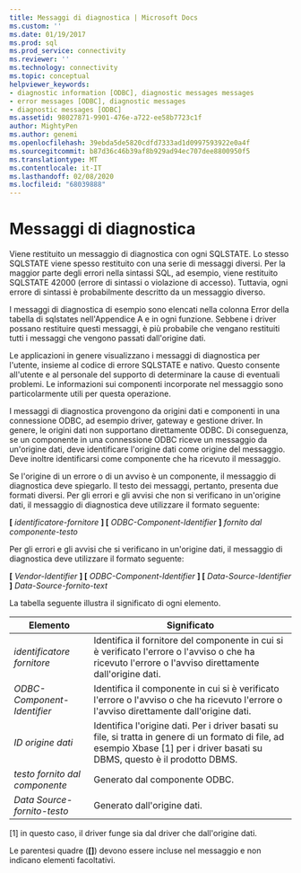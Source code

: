 ```yaml
---
title: Messaggi di diagnostica | Microsoft Docs
ms.custom: ''
ms.date: 01/19/2017
ms.prod: sql
ms.prod_service: connectivity
ms.reviewer: ''
ms.technology: connectivity
ms.topic: conceptual
helpviewer_keywords:
- diagnostic information [ODBC], diagnostic messages messages
- error messages [ODBC], diagnostic messages
- diagnostic messages [ODBC]
ms.assetid: 98027871-9901-476e-a722-ee58b7723c1f
author: MightyPen
ms.author: genemi
ms.openlocfilehash: 39ebda5de5820cdfd7333ad1d0997593922e0a4f
ms.sourcegitcommit: b87d36c46b39af8b929ad94ec707dee8800950f5
ms.translationtype: MT
ms.contentlocale: it-IT
ms.lasthandoff: 02/08/2020
ms.locfileid: "68039888"
---
```

# <a name="diagnostic-messages"></a>Messaggi di diagnostica
Viene restituito un messaggio di diagnostica con ogni SQLSTATE. Lo stesso SQLSTATE viene spesso restituito con una serie di messaggi diversi. Per la maggior parte degli errori nella sintassi SQL, ad esempio, viene restituito SQLSTATE 42000 (errore di sintassi o violazione di accesso). Tuttavia, ogni errore di sintassi è probabilmente descritto da un messaggio diverso.  
  
 I messaggi di diagnostica di esempio sono elencati nella colonna Error della tabella di sqlstates nell'Appendice A e in ogni funzione. Sebbene i driver possano restituire questi messaggi, è più probabile che vengano restituiti tutti i messaggi che vengono passati dall'origine dati.  
  
 Le applicazioni in genere visualizzano i messaggi di diagnostica per l'utente, insieme al codice di errore SQLSTATE e nativo. Questo consente all'utente e al personale del supporto di determinare la cause di eventuali problemi. Le informazioni sui componenti incorporate nel messaggio sono particolarmente utili per questa operazione.  
  
 I messaggi di diagnostica provengono da origini dati e componenti in una connessione ODBC, ad esempio driver, gateway e gestione driver. In genere, le origini dati non supportano direttamente ODBC. Di conseguenza, se un componente in una connessione ODBC riceve un messaggio da un'origine dati, deve identificare l'origine dati come origine del messaggio. Deve inoltre identificarsi come componente che ha ricevuto il messaggio.  
  
 Se l'origine di un errore o di un avviso è un componente, il messaggio di diagnostica deve spiegarlo. Il testo dei messaggi, pertanto, presenta due formati diversi. Per gli errori e gli avvisi che non si verificano in un'origine dati, il messaggio di diagnostica deve utilizzare il formato seguente:  
  
 **[** *identificatore-fornitore* **] [** *ODBC-Component-Identifier* **]** *fornito dal componente-testo*  
  
 Per gli errori e gli avvisi che si verificano in un'origine dati, il messaggio di diagnostica deve utilizzare il formato seguente:  
  
 **[** *Vendor-Identifier* **] [** *ODBC-Component-Identifier* **] [** *Data-Source-Identifier* **]** *Data-Source-fornito-text*  
  
 La tabella seguente illustra il significato di ogni elemento.  
  
|Elemento|Significato|  
|-------------|-------------|  
|*identificatore fornitore*|Identifica il fornitore del componente in cui si è verificato l'errore o l'avviso o che ha ricevuto l'errore o l'avviso direttamente dall'origine dati.|  
|*ODBC-Component-Identifier*|Identifica il componente in cui si è verificato l'errore o l'avviso o che ha ricevuto l'errore o l'avviso direttamente dall'origine dati.|  
|*ID origine dati*|Identifica l'origine dati. Per i driver basati su file, si tratta in genere di un formato di file, ad esempio Xbase [1] per i driver basati su DBMS, questo è il prodotto DBMS.|  
|*testo fornito dal componente*|Generato dal componente ODBC.|  
|*Data Source-fornito-testo*|Generato dall'origine dati.|  
  
 [1] in questo caso, il driver funge sia dal driver che dall'origine dati.  
  
 Le parentesi quadre (**[]**) devono essere incluse nel messaggio e non indicano elementi facoltativi.
